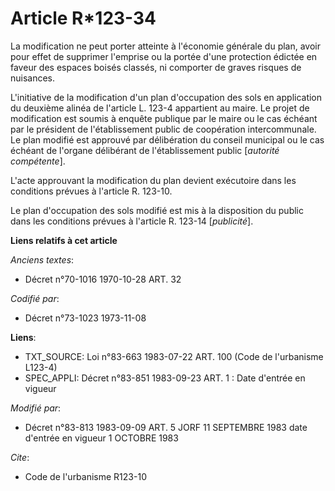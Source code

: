 # Article R*123-34

La modification ne peut porter atteinte à l'économie générale du plan, avoir pour effet de supprimer l'emprise ou la portée
d'une protection édictée en faveur des espaces boisés classés, ni comporter de graves risques de nuisances.

L'initiative de la modification d'un plan d'occupation des sols en application du deuxième alinéa de l'article L. 123-4
appartient au maire. Le projet de modification est soumis à enquête publique par le maire ou le cas échéant par le président
de l'établissement public de coopération intercommunale. Le plan modifié est approuvé par délibération du conseil municipal
ou le cas échéant de l'organe délibérant de l'établissement public [*autorité compétente*].

L'acte approuvant la modification du plan devient exécutoire dans les conditions prévues à l'article R. 123-10.

Le plan d'occupation des sols modifié est mis à la disposition du public dans les conditions prévues à l'article R. 123-14
[*publicité*].

**Liens relatifs à cet article**

_Anciens textes_:

  - Décret n°70-1016 1970-10-28 ART. 32

_Codifié par_:

  - Décret n°73-1023 1973-11-08

**Liens**:

  - TXT_SOURCE: Loi n°83-663 1983-07-22 ART. 100 (Code de l'urbanisme L123-4)
  - SPEC_APPLI: Décret n°83-851 1983-09-23 ART. 1 : Date d'entrée en vigueur

_Modifié par_:

  - Décret n°83-813 1983-09-09 ART. 5 JORF 11 SEPTEMBRE 1983 date d'entrée en vigueur  1 OCTOBRE 1983

_Cite_:

  - Code de l'urbanisme R123-10
